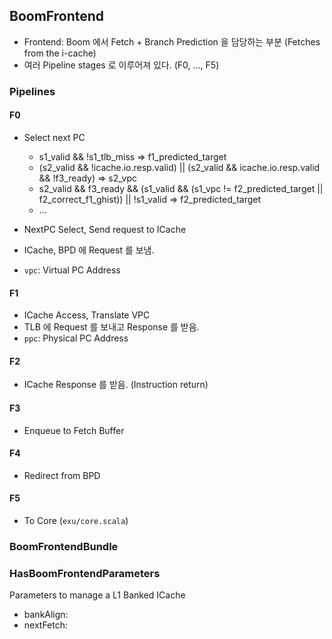 ## BoomFrontend

- Frontend: Boom 에서 Fetch + Branch Prediction 을 담당하는 부분 (Fetches from the i-cache)
- 여러 Pipeline stages 로 이루어져 있다. (F0, ..., F5)

### Pipelines

#### F0

- Select next PC
  - s1_valid && !s1_tlb_miss => f1_predicted_target
  - (s2_valid && !icache.io.resp.valid) || (s2_valid && icache.io.resp.valid && !f3_ready) => s2_vpc
  - s2_valid && f3_ready && (s1_valid && (s1_vpc != f2_predicted_target || f2_correct_f1_ghist)) || !s1_valid => f2_predicted_target
  - ...

- NextPC Select, Send request to ICache
- ICache, BPD 에 Request 를 보냄.
- `vpc`: Virtual PC Address

#### F1

- ICache Access, Translate VPC
- TLB 에 Request 를 보내고 Response 를 받음.
- `ppc`: Physical PC Address

#### F2

- ICache Response 를 받음. (Instruction return)

#### F3

- Enqueue to Fetch Buffer

#### F4

- Redirect from BPD

#### F5

- To Core (`exu/core.scala`)

### BoomFrontendBundle

### HasBoomFrontendParameters

Parameters to manage a L1 Banked ICache

- bankAlign: 
- nextFetch: 

